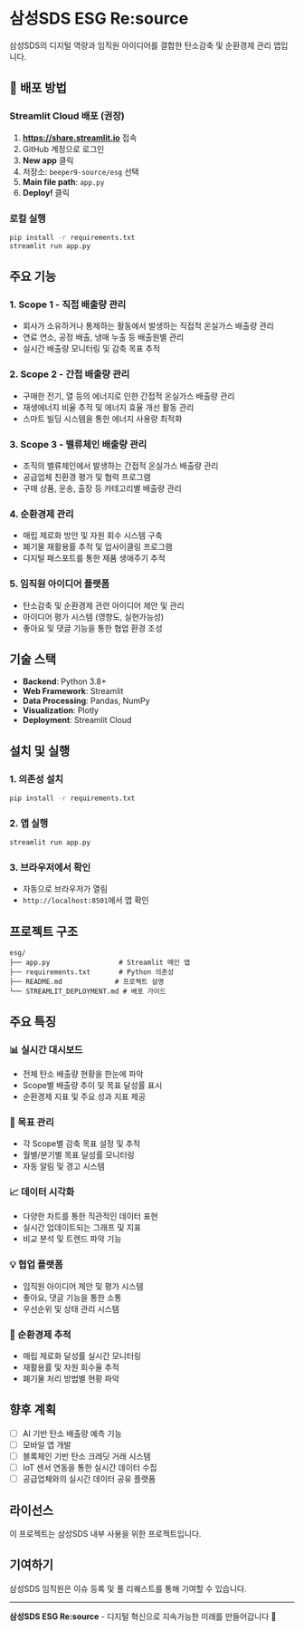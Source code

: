 # 삼성SDS ESG Re:source

삼성SDS의 디지털 역량과 임직원 아이디어를 결합한 탄소감축 및 순환경제 관리 앱입니다.

## 🚀 배포 방법

### Streamlit Cloud 배포 (권장)
1. **https://share.streamlit.io** 접속
2. GitHub 계정으로 로그인
3. **New app** 클릭
4. 저장소: `beeper9-source/esg` 선택
5. **Main file path**: `app.py`
6. **Deploy!** 클릭

### 로컬 실행
```bash
pip install -r requirements.txt
streamlit run app.py
```

## 주요 기능

### 1. Scope 1 - 직접 배출량 관리
- 회사가 소유하거나 통제하는 활동에서 발생하는 직접적 온실가스 배출량 관리
- 연료 연소, 공정 배출, 냉매 누출 등 배출원별 관리
- 실시간 배출량 모니터링 및 감축 목표 추적

### 2. Scope 2 - 간접 배출량 관리
- 구매한 전기, 열 등의 에너지로 인한 간접적 온실가스 배출량 관리
- 재생에너지 비율 추적 및 에너지 효율 개선 활동 관리
- 스마트 빌딩 시스템을 통한 에너지 사용량 최적화

### 3. Scope 3 - 밸류체인 배출량 관리
- 조직의 밸류체인에서 발생하는 간접적 온실가스 배출량 관리
- 공급업체 친환경 평가 및 협력 프로그램
- 구매 상품, 운송, 출장 등 카테고리별 배출량 관리

### 4. 순환경제 관리
- 매립 제로화 방안 및 자원 회수 시스템 구축
- 폐기물 재활용률 추적 및 업사이클링 프로그램
- 디지털 패스포트를 통한 제품 생애주기 추적

### 5. 임직원 아이디어 플랫폼
- 탄소감축 및 순환경제 관련 아이디어 제안 및 관리
- 아이디어 평가 시스템 (영향도, 실현가능성)
- 좋아요 및 댓글 기능을 통한 협업 환경 조성

## 기술 스택

- **Backend**: Python 3.8+
- **Web Framework**: Streamlit
- **Data Processing**: Pandas, NumPy
- **Visualization**: Plotly
- **Deployment**: Streamlit Cloud

## 설치 및 실행

### 1. 의존성 설치
```bash
pip install -r requirements.txt
```

### 2. 앱 실행
```bash
streamlit run app.py
```

### 3. 브라우저에서 확인
- 자동으로 브라우저가 열림
- `http://localhost:8501`에서 앱 확인

## 프로젝트 구조

```
esg/
├── app.py                 # Streamlit 메인 앱
├── requirements.txt       # Python 의존성
├── README.md             # 프로젝트 설명
└── STREAMLIT_DEPLOYMENT.md # 배포 가이드
```

## 주요 특징

### 📊 실시간 대시보드
- 전체 탄소 배출량 현황을 한눈에 파악
- Scope별 배출량 추이 및 목표 달성률 표시
- 순환경제 지표 및 주요 성과 지표 제공

### 🎯 목표 관리
- 각 Scope별 감축 목표 설정 및 추적
- 월별/분기별 목표 달성률 모니터링
- 자동 알림 및 경고 시스템

### 📈 데이터 시각화
- 다양한 차트를 통한 직관적인 데이터 표현
- 실시간 업데이트되는 그래프 및 지표
- 비교 분석 및 트렌드 파악 기능

### 💡 협업 플랫폼
- 임직원 아이디어 제안 및 평가 시스템
- 좋아요, 댓글 기능을 통한 소통
- 우선순위 및 상태 관리 시스템

### 🔄 순환경제 추적
- 매립 제로화 달성률 실시간 모니터링
- 재활용률 및 자원 회수율 추적
- 폐기물 처리 방법별 현황 파악

## 향후 계획

- [ ] AI 기반 탄소 배출량 예측 기능
- [ ] 모바일 앱 개발
- [ ] 블록체인 기반 탄소 크레딧 거래 시스템
- [ ] IoT 센서 연동을 통한 실시간 데이터 수집
- [ ] 공급업체와의 실시간 데이터 공유 플랫폼

## 라이선스

이 프로젝트는 삼성SDS 내부 사용을 위한 프로젝트입니다.

## 기여하기

삼성SDS 임직원은 이슈 등록 및 풀 리퀘스트를 통해 기여할 수 있습니다.

---

**삼성SDS ESG Re:source** - 디지털 혁신으로 지속가능한 미래를 만들어갑니다 🌱

